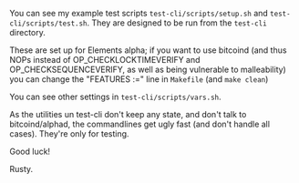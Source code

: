 You can see my example test scripts `test-cli/scripts/setup.sh` and
`test-cli/scripts/test.sh`.  They are designed to be run from the `test-cli`
directory.

These are set up for Elements alpha; if you want to use bitcoind (and
thus NOPs instead of OP_CHECKLOCKTIMEVERIFY and
OP_CHECKSEQUENCEVERIFY, as well as being vulnerable to malleability)
you can change the "FEATURES :=" line in `Makefile` (and `make clean`)

You can see other settings in `test-cli/scripts/vars.sh`.

As the utilities un test-cli don't keep any state, and don't talk to
bitcoind/alphad, the commandlines get ugly fast (and don't handle all
cases).  They're only for testing.

Good luck!

Rusty.
